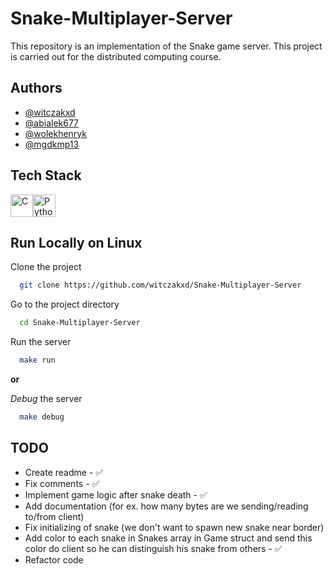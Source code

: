 
# Snake-Multiplayer-Server

This repository is an implementation of the Snake game server. This project is carried out for the distributed computing course.


## Authors

- [@witczakxd](https://www.github.com/witczakxd)
- [@abialek677](https://www.github.com/abialek677)
- [@wolekhenryk](https://www.github.com/wolekhenryk)
- [@mgdkmp13](https://www.github.com/mgdkmp13)


## Tech Stack

<p align="left">
<a href="https://docs.microsoft.com/en-us/cpp/?view=msvc-170" target="_blank" rel="noreferrer"><img src="https://raw.githubusercontent.com/danielcranney/readme-generator/main/public/icons/skills/c-colored.svg" width="36" height="36" alt="C" /></a><a href="https://www.python.org/" target="_blank" rel="noreferrer"><img src="https://raw.githubusercontent.com/danielcranney/readme-generator/main/public/icons/skills/python-colored.svg" width="36" height="36" alt="Python" /></a>
</p>

## Run Locally on Linux

Clone the project

```bash
  git clone https://github.com/witczakxd/Snake-Multiplayer-Server
```

Go to the project directory

```bash
  cd Snake-Multiplayer-Server
```

Run the server

```bash
  make run
```

**or**

*Debug* the server

```bash
  make debug
```


## TODO

- Create readme - ✅
- Fix comments - ✅
- Implement game logic after snake death - ✅
- Add documentation (for ex. how many bytes are we sending/reading to/from client)
- Fix initializing of snake (we don't want to spawn new snake near border)
- Add color to each snake in Snakes array in Game struct and send this color do client so he can distinguish his snake from others - ✅
- Refactor code
